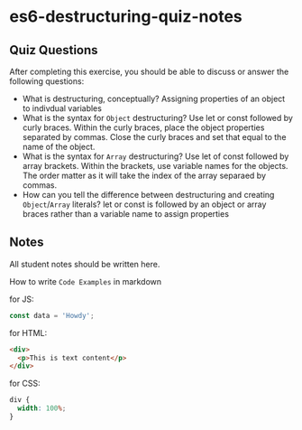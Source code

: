 # es6-destructuring-quiz-notes

## Quiz Questions

After completing this exercise, you should be able to discuss or answer the following questions:

- What is destructuring, conceptually?
  Assigning properties of an object to indivdual variables
- What is the syntax for `Object` destructuring?
  Use let or const followed by curly braces. Within the curly braces, place the object properties separated by commas. Close the curly braces and set that equal to the name of the object.
- What is the syntax for `Array` destructuring?
  Use let of const followed by array brackets. Within the brackets, use variable names for the objects. The order matter as it will take the index of the array separaed by commas.
- How can you tell the difference between destructuring and creating `Object`/`Array` literals?
  let or const is followed by an object or array braces rather than a variable name to assign properties

## Notes

All student notes should be written here.

How to write `Code Examples` in markdown

for JS:

```javascript
const data = 'Howdy';
```

for HTML:

```html
<div>
  <p>This is text content</p>
</div>
```

for CSS:

```css
div {
  width: 100%;
}
```
